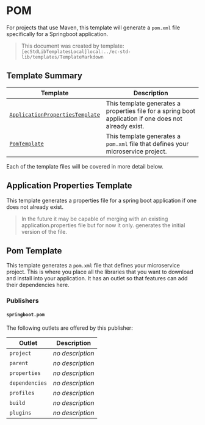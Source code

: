 [//]: # ( =====preserve===== start-Introduction ===== )
# POM

For projects that use Maven, this template will generate a `pom.xml` file specifically for a Springboot application.

[//]: # ( =====preserve===== end-Introduction ===== )

> This document was created by template: `[ecStdLibTemplatesLocal]local:../ec-std-lib/templates/TemplateMarkdown`

<a name="template-summary"></a>
## Template Summary

|Template|Description|
|---|---|
| [`ApplicationPropertiesTemplate`](#application-properties-template) | This template generates a properties file for a spring boot application if one does not already exist. |
| [`PomTemplate`](#pom-template) | This template generates a `pom.xml` file that defines your microservice project. |

Each of the template files will be covered in more detail below.

<a name="application-properties-template"></a>
## Application Properties Template

This template generates a properties file for a spring boot application if one does not already exist.

 > In the future it may be capable of merging with an existing application.properties file but for now it only. generates the initial version of the file.

<a name="pom-template"></a>
## Pom Template

This template generates a `pom.xml` file that defines your microservice project. This is where you place all the libraries that you want to download and install into your application. It has an outlet so that features can add their dependencies here.

### Publishers

#### `springboot.pom`



The following outlets are offered by this publisher:

| Outlet | Description |
|---|---|
| `project` | *no description*|
| `parent` | *no description*|
| `properties` | *no description*|
| `dependencies` | *no description*|
| `profiles` | *no description*|
| `build` | *no description*|
| `plugins` | *no description*|



